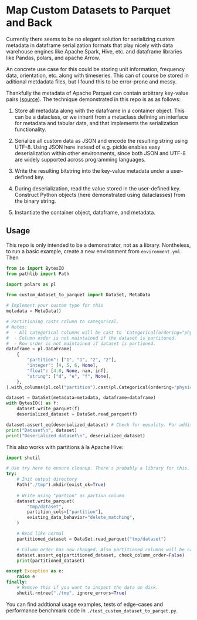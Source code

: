 # Map Custom Datasets to Parquet and Back

Currently there seems to be no elegant solution for serializing custom metadata in dataframe serialization formats that play nicely with data warehouse engines like Apache Spark, Hive, etc. and dataframe libraries like Pandas, polars, and apache Arrow.

An concrete use case for this could be storing unit information, frequency data, orientation, etc. along with timeseries. This can of course be stored in aditional metdadata files, but I found this to be error-prone and messy.

Thankfully the metadata of Apache Parquet can contain arbitrary key-value pairs ([source](https://parquet.apache.org/docs/file-format/metadata/)). The technique demonstrated in this repo is as as follows:

 1. Store all metadata along with the dataframe in a container object. This can be a dataclass, or we inherit from a metaclass defining an interface for metadata and tabular data, and that implements the serialization functionality.

 2. Serialize all custom data as JSON and encode the resulting string using UTF-8. Using JSON here instead of e.g. pickle enables easy deserialization within other environments, since both JSON and UTF-8 are widely supported across programming languages.

 3. Write the resulting bitstring into the key-value metadata under a user-defined key.

 4. During deserialization, read the value stored in the user-defined key. Construct Python objects (here demonstrated using dataclasses) from the binary string.

 5. Instantiate the container object, dataframe, and metadata.

## Usage

This repo is only intended to be a demonstrator, not as a library. Nontheless, to run a basic example, create a new environment from `environment.yml`. Then

```python
from io import BytesIO
from pathlib import Path

import polars as pl

from custom_dataset_to_parquet import DataSet, MetaData

# Implement your custom type for this
metadata = MetaData()

# Partitioning casts column to categorical.
# Notes:
#  - All categorical columns will be cast to `Categorical(ordering="physical")`
#  - Column order is not maintained if the dataset is partitoned. 
#  - Row order is not maintained if dataset is partioned. 
dataframe = pl.DataFrame(
    {
        "partition": ["1", "1", "2", "2"],
        "integer": [4, 5, 6, None],
        "float": [4.0, None, nan, inf],
        "string": ["d", "e", "f", None],
    },
).with_columns(pl.col("partition").cast(pl.Categorical(ordering="physical")))

dataset = DataSet(metadata=metadata, dataframe=dataframe)
with BytesIO() as f:
    dataset.write_parquet(f)
    deserialized_dataset = DataSet.read_parquet(f)

dataset.assert_eq(deserialized_dataset) # Check for equality. For additional arguments see `polars.testing.assert_dataframe_equals`
print("Dataset\n", dataset)
print("Deserialized dataset\n", deserialized_dataset)
```

This also works with partitions à la Apache Hive:

```python
import shutil

# Use try here to ensure cleanup. There's probably a library for this.
try:
    # Init output directory
    Path("./tmp").mkdir(exist_ok=True)
    
    # Write using "partion" as partion column
    dataset.write_parquet(
        "tmp/dataset",
        partition_cols=["partition"],
        existing_data_behavior="delete_matching",
    )

    # Read like normal
    partitioned_dataset = DataSet.read_parquet("tmp/dataset")

    # Column order has now changed. Also partitioned columns will be cast to `polars.Categorical(ordering="physical")`.
    dataset.assert_eq(partitioned_dataset, check_column_order=False)
    print(partitioned_dataset)

except Exception as e:
    raise e
finally:
    # Remove this if you want to inspect the data on disk.
    shutil.rmtree("./tmp", ignore_errors=True)
```

You can find addtional usage examples, tests of edge-cases and performance benchmark code in `./test_custom_dataset_to_parqet.py`.
